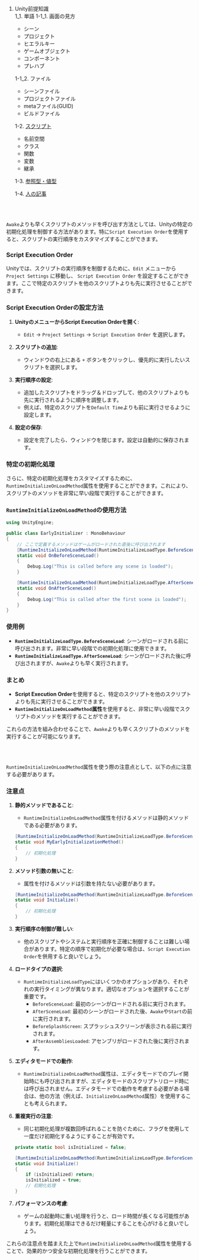 1. Unity前提知識  
   1_1. 単語
      1-1_1. 画面の見方
      - シーン
      - プロジェクト
      - ヒエラルキー
      - ゲームオブジェクト
      - コンポーネント
      - プレハブ  

      1-1_2. ファイル     
      - シーンファイル
      - プロジェクトファイル
      - metaファイル(GUID)
      - ビルドファイル

      

   1-2. [スクリプト](https://drive.google.com/drive/folders/1wERc8OBgpYX3IYyQwG1kEKyiMEyuSYhc)
     - 名前空間
     - クラス
     - 関数
     - 変数
     - 継承  
        
   1-3. [参照型・値型](1_4/1_4.md)

   1-4. <a href="   https://tempura-kingdom.jp/unity_learn/" target="_blank">人の記事</a>



<br>

<br>

`Awake`よりも早くスクリプトのメソッドを呼び出す方法としては、Unityの特定の初期化処理を制御する方法があります。特に`Script Execution Order`を使用すると、スクリプトの実行順序をカスタマイズすることができます。

### Script Execution Order

Unityでは、スクリプトの実行順序を制御するために、`Edit` メニューから `Project Settings` に移動し、 `Script Execution Order` を設定することができます。ここで特定のスクリプトを他のスクリプトよりも先に実行させることができます。

### Script Execution Orderの設定方法

1. **UnityのメニューからScript Execution Orderを開く**:
   - `Edit` → `Project Settings` → `Script Execution Order` を選択します。

2. **スクリプトの追加**:
   - ウィンドウの右上にある `+` ボタンをクリックし、優先的に実行したいスクリプトを選択します。

3. **実行順序の設定**:
   - 追加したスクリプトをドラッグ＆ドロップして、他のスクリプトよりも先に実行されるように順序を調整します。
   - 例えば、特定のスクリプトを`Default Time`よりも前に実行させるように設定します。

4. **設定の保存**:
   - 設定を完了したら、ウィンドウを閉じます。設定は自動的に保存されます。

### 特定の初期化処理

さらに、特定の初期化処理をカスタマイズするために、`RuntimeInitializeOnLoadMethod`属性を使用することができます。これにより、スクリプトのメソッドを非常に早い段階で実行することができます。

### `RuntimeInitializeOnLoadMethod`の使用方法

```csharp
using UnityEngine;

public class EarlyInitializer : MonoBehaviour
{
    // ここで定義するメソッドはゲームがロードされた直後に呼び出されます
    [RuntimeInitializeOnLoadMethod(RuntimeInitializeLoadType.BeforeSceneLoad)]
    static void OnBeforeSceneLoad()
    {
        Debug.Log("This is called before any scene is loaded");
    }

    [RuntimeInitializeOnLoadMethod(RuntimeInitializeLoadType.AfterSceneLoad)]
    static void OnAfterSceneLoad()
    {
        Debug.Log("This is called after the first scene is loaded");
    }
}
```

### 使用例

- **`RuntimeInitializeLoadType.BeforeSceneLoad`**: シーンがロードされる前に呼び出されます。非常に早い段階での初期化処理に使用できます。
- **`RuntimeInitializeLoadType.AfterSceneLoad`**: シーンがロードされた後に呼び出されますが、`Awake`よりも早く実行されます。

### まとめ

- **Script Execution Order**を使用すると、特定のスクリプトを他のスクリプトよりも先に実行させることができます。
- **`RuntimeInitializeOnLoadMethod`属性**を使用すると、非常に早い段階でスクリプトのメソッドを実行することができます。

これらの方法を組み合わせることで、`Awake`よりも早くスクリプトのメソッドを実行することが可能になります。


<br>

<br>

`RuntimeInitializeOnLoadMethod`属性を使う際の注意点として、以下の点に注意する必要があります。

### 注意点

1. **静的メソッドであること**:
   - `RuntimeInitializeOnLoadMethod`属性を付けるメソッドは静的メソッドである必要があります。
   ```csharp
   [RuntimeInitializeOnLoadMethod(RuntimeInitializeLoadType.BeforeSceneLoad)]
   static void MyEarlyInitializationMethod()
   {
       // 初期化処理
   }
   ```

2. **メソッド引数の無いこと**:
   - 属性を付けるメソッドは引数を持たない必要があります。
   ```csharp
   [RuntimeInitializeOnLoadMethod(RuntimeInitializeLoadType.BeforeSceneLoad)]
   static void Initialize()
   {
       // 初期化処理
   }
   ```

3. **実行順序の制御が難しい**:
   - 他のスクリプトやシステムと実行順序を正確に制御することは難しい場合があります。特定の順序で初期化が必要な場合は、`Script Execution Order`を併用すると良いでしょう。

4. **ロードタイプの選択**:
   - `RuntimeInitializeLoadType`にはいくつかのオプションがあり、それぞれの実行タイミングが異なります。適切なオプションを選択することが重要です。
     - `BeforeSceneLoad`: 最初のシーンがロードされる前に実行されます。
     - `AfterSceneLoad`: 最初のシーンがロードされた後、`Awake`や`Start`の前に実行されます。
     - `BeforeSplashScreen`: スプラッシュスクリーンが表示される前に実行されます。
     - `AfterAssembliesLoaded`: アセンブリがロードされた後に実行されます。

5. **エディタモードでの動作**:
   - `RuntimeInitializeOnLoadMethod`属性は、エディタモードでのプレイ開始時にも呼び出されますが、エディタモードのスクリプトリロード時には呼び出されません。エディタモードでの動作を考慮する必要がある場合は、他の方法（例えば、`InitializeOnLoadMethod`属性）を使用することも考えられます。

6. **重複実行の注意**:
   - 同じ初期化処理が複数回呼ばれることを防ぐために、フラグを使用して一度だけ初期化するようにすることが有効です。
   ```csharp
   private static bool isInitialized = false;

   [RuntimeInitializeOnLoadMethod(RuntimeInitializeLoadType.BeforeSceneLoad)]
   static void Initialize()
   {
       if (isInitialized) return;
       isInitialized = true;
       // 初期化処理
   }
   ```

7. **パフォーマンスの考慮**:
   - ゲームの起動時に重い処理を行うと、ロード時間が長くなる可能性があります。初期化処理はできるだけ軽量にすることを心がけると良いでしょう。

これらの注意点を踏まえた上で`RuntimeInitializeOnLoadMethod`属性を使用することで、効果的かつ安全な初期化処理を行うことができます。